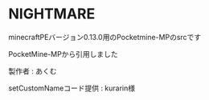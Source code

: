 # NIGHTMARE
minecraftPEバージョン0.13.0用のPocketmine-MPのsrcです

PocketMine-MPから引用しました

製作者 : あくむ

setCustomNameコード提供 : kurarin様
